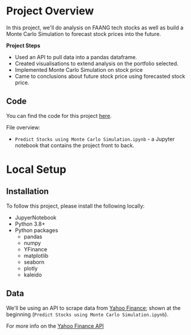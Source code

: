 # Project Overview

In this project, we'll do analysis on FAANG tech stocks as well as build a Monte Carlo Simulation to forecast stock prices into the future.  

**Project Steps**

* Used an API to pull data into a pandas dataframe.  
* Created visualisations to extend analysis on the portfolio selected.
* Implemented Monte Carlo Simulation on stock price
* Came to conclusions about future stock price using forecasted stock price.

## Code

You can find the code for this project [here](https://github.com/JoshuaOD/Projects/tree/main/FAANG).

File overview:

* `Predict Stocks using Monte Carlo Simulation.ipynb` - a Jupyter notebook that contains the project front to back.

# Local Setup

## Installation

To follow this project, please install the following locally:

* JupyerNotebook
* Python 3.8+
* Python packages
    * pandas
    * numpy
    * YFinance
    * matplotlib
    * seaborn
    * plotly
    * kaleido
    
## Data

We'll be using an API to scrape data from [Yahoo Finance](https://uk.finance.yahoo.com/); shown at the beginning (`Predict Stocks using Monte Carlo Simulation.ipynb`).

For more info on the [Yahoo Finance API](https://pypi.org/project/yfinance/)
